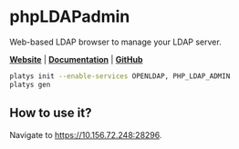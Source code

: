 # phpLDAPadmin

Web-based LDAP browser to manage your LDAP server. 

**[Website](https://phpldapadmin.sourceforge.net/wiki/index.php/Main_Page)** | **[Documentation](https://phpldapadmin.sourceforge.net/wiki/index.php/Main_Page)** | **[GitHub](https://github.com/leenooks/phpLDAPadmin)**

```bash
platys init --enable-services OPENLDAP, PHP_LDAP_ADMIN
platys gen
```

## How to use it?

Navigate to <https://10.156.72.248:28296>.

